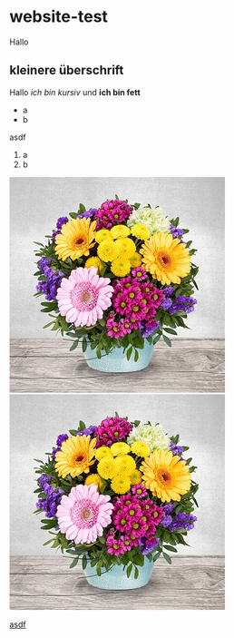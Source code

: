 # website-test

Hallo

## kleinere überschrift

Hallo *ich bin kursiv* und **ich bin fett**

* a
* b

asdf

1. a
2. b

![](27309_x1.jpg) ![](27309_x1.jpg)

<a href="asdf">asdf</a>

